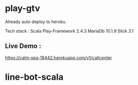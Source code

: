 # play-gtv


Already auto deploy to heroku.

Tech stack :
Scala Play-Framework 2.4.3
MariaDb 10.1.9
Slick 3.1

## Live Demo :

https://calm-sea-18442.herokuapp.com/v1/callcenter
# line-bot-scala
